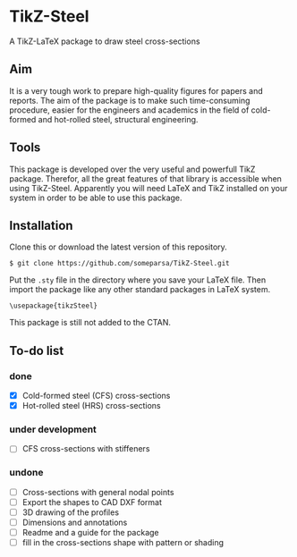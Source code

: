 # TikZ-Steel
A TikZ-LaTeX package to draw steel cross-sections

## Aim
It is a very tough work to prepare high-quality figures for papers and reports. The aim of the package is to make such time-consuming procedure, easier for the engineers and academics in the field of cold-formed and hot-rolled steel, structural engineering.

## Tools
This package is developed over the very useful and powerfull TikZ package. Therefor, all the great features of that library is accessible when using TikZ-Steel. Apparently you will need LaTeX and TikZ installed on your system in order to be able to use this package.

## Installation
Clone this or download the latest version of this repository.

`$ git clone https://github.com/someparsa/TikZ-Steel.git`

Put the `.sty` file in the directory where you save your LaTeX file. Then import the package like any other standard packages in LaTeX system.

`\usepackage{tikzSteel}`

This package is still not added to the CTAN.

## To-do list

### done
- [x] Cold-formed steel (CFS) cross-sections
- [x] Hot-rolled steel (HRS) cross-sections

### under development
- [ ] CFS cross-sections with stiffeners

### undone
<!-- - [ ] More CFS cross-sections to be added -->
- [ ] Cross-sections with general nodal points
- [ ] Export the shapes to CAD DXF format
- [ ] 3D drawing of the profiles
- [ ] Dimensions and annotations
- [ ] Readme and a guide for the package
- [ ] fill in the cross-sections shape with pattern or shading
